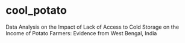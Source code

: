 # cool_potato
Data Analysis on the Impact of Lack of Access to Cold Storage on the Income of Potato Farmers: Evidence from West Bengal, India
